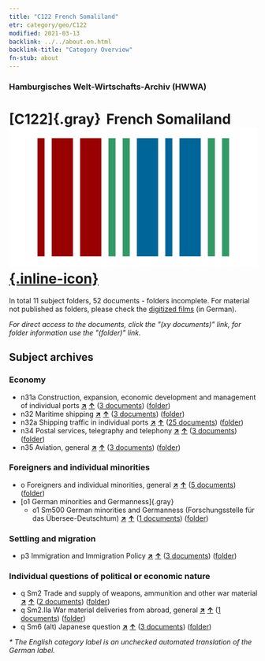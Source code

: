 ```yaml
---
title: "C122 French Somaliland"
etr: category/geo/C122
modified: 2021-03-13
backlink: ../../about.en.html
backlink-title: "Category Overview"
fn-stub: about
---
```


### Hamburgisches Welt-Wirtschafts-Archiv (HWWA)
# [C122]{.gray}&#8201; French Somaliland&#160; [![Wikidata item](/images/Wikidata-logo.svg){.inline-icon}](http://www.wikidata.org/entity/Q977)





In total 11 subject folders, 52 documents - folders incomplete.
For material not published as folders, please check the [digitized films](/film/h1_sh) (in German).

_For direct access to the documents, click the "(xy documents)" link, for folder information use the "(folder)" link._

## Subject archives



### Economy

- n31a Construction, expansion, economic development and management of individual ports [**&nearr;**](../../../subject/i/145565/about.en.html "Construction, expansion, economic development and management of individual ports (all over the world)") [**&uarr;**](../../../subject/about.en.html#n31a "Subject category system") (<a href="https://pm20.zbw.eu/dfgview/sh/141479,145565" title="about: French Somaliland : Construction, expansion, economic development and management of individual ports" target="_blank">3 documents</a>) ([folder](http://purl.org/pressemappe20/folder/sh/141479,145565))
- n32 Maritime shipping [**&nearr;**](../../../subject/i/145567/about.en.html "Maritime shipping (all over the world)") [**&uarr;**](../../../subject/about.en.html#n32 "Subject category system") (<a href="https://pm20.zbw.eu/dfgview/sh/141479,145567" title="about: French Somaliland : Maritime shipping" target="_blank">3 documents</a>) ([folder](http://purl.org/pressemappe20/folder/sh/141479,145567))
- n32a Shipping traffic in individual ports [**&nearr;**](../../../subject/i/145644/about.en.html "Shipping traffic in individual ports (all over the world)") [**&uarr;**](../../../subject/about.en.html#n32a "Subject category system") (<a href="https://pm20.zbw.eu/dfgview/sh/141479,145644" title="about: French Somaliland : Shipping traffic in individual ports" target="_blank">25 documents</a>) ([folder](http://purl.org/pressemappe20/folder/sh/141479,145644))
- n34 Postal services, telegraphy and telephony [**&nearr;**](../../../subject/i/145662/about.en.html "Postal services, telegraphy and telephony (all over the world)") [**&uarr;**](../../../subject/about.en.html#n34 "Subject category system") (<a href="https://pm20.zbw.eu/dfgview/sh/141479,145662" title="about: French Somaliland : Postal services, telegraphy and telephony" target="_blank">3 documents</a>) ([folder](http://purl.org/pressemappe20/folder/sh/141479,145662))
- n35 Aviation, general [**&nearr;**](../../../subject/i/145681/about.en.html "Aviation, general (all over the world)") [**&uarr;**](../../../subject/about.en.html#n35 "Subject category system") (<a href="https://pm20.zbw.eu/dfgview/sh/141479,145681" title="about: French Somaliland : Aviation, general" target="_blank">3 documents</a>) ([folder](http://purl.org/pressemappe20/folder/sh/141479,145681))

### Foreigners and individual minorities

- o Foreigners and individual minorities, general [**&nearr;**](../../../subject/i/145908/about.en.html "Foreigners and individual minorities, general (all over the world)") [**&uarr;**](../../../subject/about.en.html#o "Subject category system") (<a href="https://pm20.zbw.eu/dfgview/sh/141479,145908" title="about: French Somaliland : Foreigners and individual minorities, general" target="_blank">5 documents</a>) ([folder](http://purl.org/pressemappe20/folder/sh/141479,145908))
- [o1 German minorities and Germanness]{.gray}
  - o1 Sm500 German minorities and Germanness (Forschungsstelle für das Übersee-Deutschtum) [**&nearr;**](../../../subject/i/145911/about.en.html "German minorities and Germanness (Forschungsstelle für das Übersee-Deutschtum) (all over the world)") [**&uarr;**](../../../subject/about.en.html#o1_Sm500 "Subject category system") (<a href="https://pm20.zbw.eu/dfgview/sh/141479,145911" title="about: French Somaliland : German minorities and Germanness (Forschungsstelle für das Übersee-Deutschtum)" target="_blank">1 documents</a>) ([folder](http://purl.org/pressemappe20/folder/sh/141479,145911))

### Settling and migration

- p3 Immigration and Immigration Policy [**&nearr;**](../../../subject/i/145917/about.en.html "Immigration and Immigration Policy (all over the world)") [**&uarr;**](../../../subject/about.en.html#p3 "Subject category system") (<a href="https://pm20.zbw.eu/dfgview/sh/141479,145917" title="about: French Somaliland : Immigration and Immigration Policy" target="_blank">3 documents</a>) ([folder](http://purl.org/pressemappe20/folder/sh/141479,145917))

### Individual questions of political or economic nature

- q Sm2 Trade and supply of weapons, ammunition and other war material [**&nearr;**](../../../subject/i/160420/about.en.html "Trade and supply of weapons, ammunition and other war material (all over the world)") [**&uarr;**](../../../subject/about.en.html#q_Sm2 "Subject category system") (<a href="https://pm20.zbw.eu/dfgview/sh/141479,160420" title="about: French Somaliland : Trade and supply of weapons, ammunition and other war material" target="_blank">2 documents</a>) ([folder](http://purl.org/pressemappe20/folder/sh/141479,160420))
- q Sm2.IIa War material deliveries from abroad, general [**&nearr;**](../../../subject/i/145943/about.en.html "War material deliveries from abroad, general (all over the world)") [**&uarr;**](../../../subject/about.en.html#q_Sm2.IIa "Subject category system") (<a href="https://pm20.zbw.eu/dfgview/sh/141479,145943" title="about: French Somaliland : War material deliveries from abroad, general" target="_blank">1 documents</a>) ([folder](http://purl.org/pressemappe20/folder/sh/141479,145943))
- q Sm6 (alt) Japanese question [**&nearr;**](../../../subject/i/145950/about.en.html "Japanese question (all over the world)") [**&uarr;**](../../../subject/about.en.html#q_Sm6_(alt) "Subject category system") (<a href="https://pm20.zbw.eu/dfgview/sh/141479,145950" title="about: French Somaliland : Japanese question" target="_blank">3 documents</a>) ([folder](http://purl.org/pressemappe20/folder/sh/141479,145950))


_* The English category label is an unchecked automated translation of the German label._

